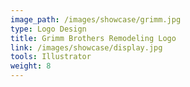 ```yaml
---
image_path: /images/showcase/grimm.jpg
type: Logo Design
title: Grimm Brothers Remodeling Logo
link: /images/showcase/display.jpg
tools: Illustrator
weight: 8
---
```

